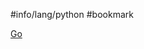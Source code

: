 #info/lang/python #bookmark 

[Go](https://gist.github.com/fire-eggs/5831a3ab9aa64d4275d52e76cda26ec6)
